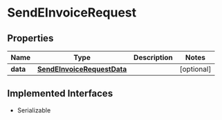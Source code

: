 

# SendEInvoiceRequest


## Properties

| Name | Type | Description | Notes |
|------------ | ------------- | ------------- | -------------|
|**data** | [**SendEInvoiceRequestData**](SendEInvoiceRequestData.md) |  |  [optional] |


## Implemented Interfaces

* Serializable


